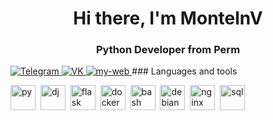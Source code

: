 <div id="header" align="center">
  <h1>Hi there, I'm MontelnV</h1>
  <h3>Python Developer from Perm</h3>
</div>
<a href="https://t.me/MontelnV">
  <img src "https://img.shields.io/badge/Telegram-2CA5E0?style=for-the-badge&logo=telegram&logoColor=white" alt="Telegram"/>
</a>
<a href="https://vk.com/vadim_larry">
  <img src "https://img.shields.io/badge/вконтакте-%232E87FB.svg?&style=for-the-badge&logo=vk&logoColor=white" alt="VK"/>
</a>
<a href="my-website">
  <img src "https://img.shields.io/badge/website-000000?style=for-the-badge&logo=About.me&logoColor=white" alt="my-web"/>
</a>
### Languages and tools

<img src="https://cdn.jsdelivr.net/gh/devicons/devicon@latest/icons/python/python-original.svg" title="py" width="40" height="40"/>&nbsp;
<img src="https://cdn.jsdelivr.net/gh/devicons/devicon@latest/icons/django/django-plain-wordmark.svg" title="dj" width="40" height="40"/>&nbsp;
<img src="https://cdn.jsdelivr.net/gh/devicons/devicon@latest/icons/flask/flask-original-wordmark.svg" title="flask" width="40" height="40"/>&nbsp;
<img src="https://cdn.jsdelivr.net/gh/devicons/devicon@latest/icons/docker/docker-original.svg" title="docker" width="40" height="40"/>&nbsp;
<img src="https://cdn.jsdelivr.net/gh/devicons/devicon@latest/icons/bash/bash-original.svg" title="bash" width="40" height="40"/>&nbsp;
<img src="https://cdn.jsdelivr.net/gh/devicons/devicon@latest/icons/debian/debian-original.svg" title="debian" width="40" height="40"/>&nbsp;
<img src="https://cdn.jsdelivr.net/gh/devicons/devicon@latest/icons/nginx/nginx-original.svg" title="nginx" width="40" height="40"/>&nbsp;
<img src="https://cdn.jsdelivr.net/gh/devicons/devicon@latest/icons/sqlalchemy/sqlalchemy-original-wordmark.svg" title="sql" width="40" height="40"/>&nbsp;

<div id="stat" align="center">
    <img src="https://github-profile-summary-cards.vercel.app/api/cards/profile-details?username=MontelnV&theme=github_dark" alt=""/>
</div>
